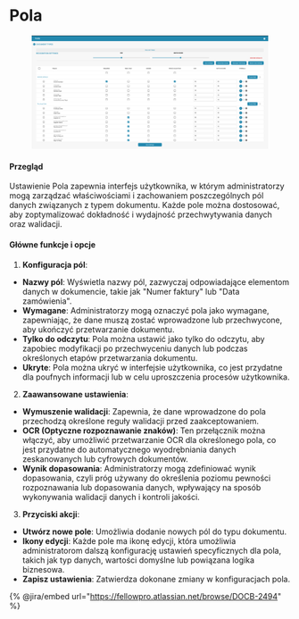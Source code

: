 # Pola

<figure><img src="../../../../.gitbook/assets/Bildschirmfoto 2024-05-08 um 09.02.31.png" alt=""><figcaption></figcaption></figure>

#### Przegląd

Ustawienie Pola zapewnia interfejs użytkownika, w którym administratorzy mogą zarządzać właściwościami i zachowaniem poszczególnych pól danych związanych z typem dokumentu. Każde pole można dostosować, aby zoptymalizować dokładność i wydajność przechwytywania danych oraz walidacji.

#### Główne funkcje i opcje

1. **Konfiguracja pól**:
* **Nazwy pól**: Wyświetla nazwy pól, zazwyczaj odpowiadające elementom danych w dokumencie, takie jak "Numer faktury" lub "Data zamówienia".
* **Wymagane**: Administratorzy mogą oznaczyć pola jako wymagane, zapewniając, że dane muszą zostać wprowadzone lub przechwycone, aby ukończyć przetwarzanie dokumentu.
* **Tylko do odczytu**: Pola można ustawić jako tylko do odczytu, aby zapobiec modyfikacji po przechwyceniu danych lub podczas określonych etapów przetwarzania dokumentu.
* **Ukryte**: Pola można ukryć w interfejsie użytkownika, co jest przydatne dla poufnych informacji lub w celu uproszczenia procesów użytkownika.
2. **Zaawansowane ustawienia**:
* **Wymuszenie walidacji**: Zapewnia, że dane wprowadzone do pola przechodzą określone reguły walidacji przed zaakceptowaniem.
* **OCR (Optyczne rozpoznawanie znaków)**: Ten przełącznik można włączyć, aby umożliwić przetwarzanie OCR dla określonego pola, co jest przydatne do automatycznego wyodrębniania danych zeskanowanych lub cyfrowych dokumentów.
* **Wynik dopasowania**: Administratorzy mogą zdefiniować wynik dopasowania, czyli próg używany do określenia poziomu pewności rozpoznawania lub dopasowania danych, wpływający na sposób wykonywania walidacji danych i kontroli jakości.
3. **Przyciski akcji**:
* **Utwórz nowe pole**: Umożliwia dodanie nowych pól do typu dokumentu.
* **Ikony edycji**: Każde pole ma ikonę edycji, która umożliwia administratorom dalszą konfigurację ustawień specyficznych dla pola, takich jak typ danych, wartości domyślne lub powiązana logika biznesowa.
* **Zapisz ustawienia**: Zatwierdza dokonane zmiany w konfiguracjach pola.

{% @jira/embed url="https://fellowpro.atlassian.net/browse/DOCB-2494" %}
